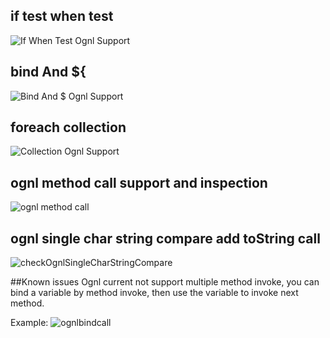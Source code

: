 ## if test when test
![If When Test Ognl Support](https://raw.githubusercontent.com/gejun123456/MyBatisCodeHelper-Pro/master/screenshots/ifWhenTest中ognl支持.gif)

## bind And \${
![Bind And $ Ognl Support](https://raw.githubusercontent.com/gejun123456/MyBatisCodeHelper-Pro/master/screenshots/bind和${的ognl支持.gif)


## foreach collection
![Collection Ognl Support](https://raw.githubusercontent.com/gejun123456/MyBatisCodeHelper-Pro/master/screenshots/collection标签跳转检测正确.gif)

## ognl method call support and inspection
![ognl method call](https://raw.githubusercontent.com/gejun123456/MyBatisCodeHelper-Pro/master/screenshots/collectionCallMethdo.gif)


## ognl single char string compare add toString call
![checkOgnlSingleCharStringCompare](https://gejun123456.coding.net/p/MyBatisCodeHelper-Pro/d/MyBatisCodeHelper-Pro/git/raw/master/screenshots/checkOgnlSingleCharStringCompare.gif)


##Known issues
Ognl current not support multiple method invoke, you can bind a variable by method invoke, then use the variable to invoke next method.

Example:
![ognlbindcall](https://gejun123456.coding.net/p/MyBatisCodeHelper-Pro/d/MyBatisCodeHelper-Pro/git/raw/master/screenshots/ognlbindcall.png)
